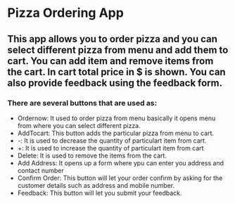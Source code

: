 # Pizza Ordering App

## This app allows you to order pizza and you can select different pizza from menu and add them to cart. You can add item and remove items from the cart. In cart total price in $ is shown. You can also provide feedback using the feedback form.

### There are several buttons that are used as:
* Ordernow: It used to order pizza from menu basically it opens menu from where you can select different pizza.
* AddTocart: This button adds the particular pizza from menu to cart.
* -: It is used to decrease the quantity of particulart item from cart.
* +: It is used to increase the quantity of particulart item from cart
* Delete: It is used to remove the items from the cart.
* Add Address: It opens up a form where ypu can enter you address and contact number
* Confirm Order: This button will let your order confirm by asking for the customer details such as address and mobile number.
* Feedback: This button will let you submit your feedback.
